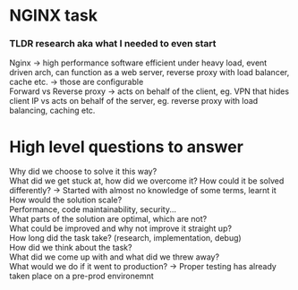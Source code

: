 # NGINX task

### TLDR research aka what I needed to even start

Nginx -> high performance software efficient under heavy load, event driven arch, can function as a web server, reverse proxy with load balancer, cache etc. -> those are configurable<br>
Forward vs Reverse proxy -> acts on behalf of the client, eg. VPN that hides client IP vs acts on behalf of the server, eg. reverse proxy with load balancing, caching etc.<br>

# High level questions to answer

Why did we choose to solve it this way?<br>
What did we get stuck at, how did we overcome it? How could it be solved differently? -> Started with almost no knowledge of some terms, learnt it <br>
How would the solution scale?<br>
Performance, code maintainability, security...<br>
What parts of the solution are optimal, which are not?<br>
What could be improved and why not improve it straight up?<br>
How long did the task take? (research, implementation, debug)<br>
How did we think about the task?<br>
What did we come up with and what did we threw away?<br>
What would we do if it went to production? -> Proper testing has already taken place on a pre-prod environemnt<br>
